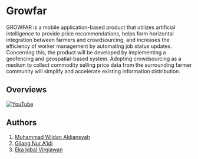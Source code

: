# Growfar

GROWFAR is a mobile application-based product that utilizes artificial intelligence to provide price recommendations, helps form horizontal integration between farmers and crowdsourcing, and increases the efficiency of worker management by automating job status updates. Concerning this, the product will be developed by implementing a geofencing and geospatial-based system. Adopting crowdsourcing as a medium to collect commodity selling price data from the surrounding farmer community will simplify and accelerate existing information distribution.

## Overviews

[![YouTube](http://i.ytimg.com/vi/XsLvqKbL4MY/hqdefault.jpg)](https://www.youtube.com/watch?v=XsLvqKbL4MY)

## Authors
1. [Muhammad Wildan Aldiansyah](https://www.linkedin.com/in/aldiwildan/)
2. [Gilang Nur A'idi](https://www.linkedin.com/in/gilang-nur-a-idi/)
3. [Eka Iqbal Virgiawan](https://www.linkedin.com/in/ekaiqbalv/)
